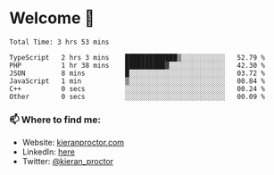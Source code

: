 # Welcome 🦘

<!--START_SECTION:waka-->

```text
Total Time: 3 hrs 53 mins

TypeScript   2 hrs 3 mins    █████████████▒░░░░░░░░░░░   52.79 %
PHP          1 hr 38 mins    ██████████▓░░░░░░░░░░░░░░   42.30 %
JSON         8 mins          █░░░░░░░░░░░░░░░░░░░░░░░░   03.72 %
JavaScript   1 min           ▒░░░░░░░░░░░░░░░░░░░░░░░░   00.84 %
C++          0 secs          ░░░░░░░░░░░░░░░░░░░░░░░░░   00.24 %
Other        0 secs          ░░░░░░░░░░░░░░░░░░░░░░░░░   00.09 %
```

<!--END_SECTION:waka-->

### 📫 Where to find me:

-   Website: [kieranproctor.com](https://kieranproctor.com/)
-   LinkedIn: [here](https://www.linkedin.com/in/kieran-proctor-086b5a159/)
-   Twitter: [@kieran_proctor](https://twitter.com/kieran_proctor)
